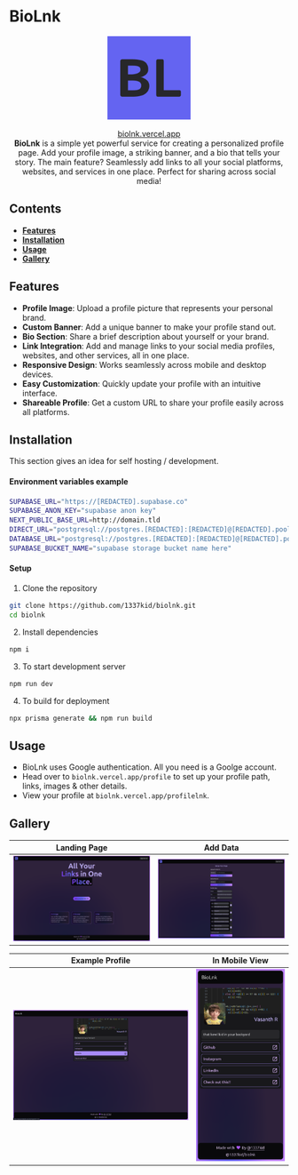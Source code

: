 # BioLnk

<div align="center">
  <img src="assets/icon.png" width="150"/>
  <p>
  <a href="https://biolnk.vercel.app" target="_blank">biolnk.vercel.app</a><br/>
<b>BioLnk</b> is a simple yet powerful service for creating a personalized profile page. Add your profile image, a striking banner, and a bio that tells your story. The main feature? Seamlessly add links to all your social platforms, websites, and services in one place. Perfect for sharing across social media! 
</p>
</div>

## Contents

- [**Features**](#features)
- [**Installation**](#installation)
- [**Usage**](#usage)
- [**Gallery**](#gallery)

## Features

- **Profile Image**: Upload a profile picture that represents your personal brand.
- **Custom Banner**: Add a unique banner to make your profile stand out.
- **Bio Section**: Share a brief description about yourself or your brand.
- **Link Integration**: Add and manage links to your social media profiles, websites, and other services, all in one place.
- **Responsive Design**: Works seamlessly across mobile and desktop devices.
- **Easy Customization**: Quickly update your profile with an intuitive interface.
- **Shareable Profile**: Get a custom URL to share your profile easily across all platforms.


## Installation
This section gives an idea for self hosting / development.
#### Environment variables example
```bash
SUPABASE_URL="https://[REDACTED].supabase.co"
SUPABASE_ANON_KEY="supabase anon key"
NEXT_PUBLIC_BASE_URL=http://domain.tld
DIRECT_URL="postgresql://postgres.[REDACTED]:[REDACTED]@[REDACTED].pooler.supabase.com:5432/[REDACTED]"
DATABASE_URL="postgresql://postgres.[REDACTED]:[REDACTED]@[REDACTED].pooler.supabase.com:6543/[REDACTED]?pgbouncer=true"
SUPABASE_BUCKET_NAME="supabase storage bucket name here"
```

#### Setup
1. Clone the repository
```bash
git clone https://github.com/1337kid/biolnk.git
cd biolnk
```
2. Install dependencies
```bash
npm i
```
3. To start development server
```bash
npm run dev
```
4. To build for deployment
```bash
npx prisma generate && npm run build
```
## Usage
- BioLnk uses Google authentication. All you need is a Goolge account.
- Head over to `biolnk.vercel.app/profile` to set up your profile path, links, images & other details.
- View your profile at `biolnk.vercel.app/profilelnk`.

## Gallery

| Landing Page|Add Data|
:-:|:-:
| ![](imgs/1.png) | ![](imgs/2.png) |

| Example Profile| In Mobile View|
:-:|:-:
| ![](imgs/3.png)| ![](imgs/4.png) |

